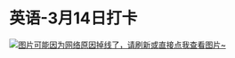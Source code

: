# 英语-3月14日打卡

[![图片可能因为网络原因掉线了，请刷新或直接点我查看图片~](https://cdn.jsdelivr.net/gh/ylsislove/image-home/test/20210314225139.jpg)](https://cdn.jsdelivr.net/gh/ylsislove/image-home/test/20210314225139.jpg)
